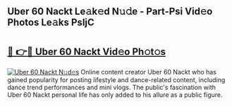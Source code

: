 ## Uber 60 Nackt Le𝚊k𝚎d N𝚞𝚍e - Part-Psi Vid𝚎o Photos Le𝚊ks PsljC

# <h2><a href="http://fb5adg.evod.top/?m=Uber+60+Nackt">🔗 👉🔴 Uber 60 Nackt Vid𝚎o Ph𝚘t𝚘s</a></h2>

[![Uber 60 Nackt N𝚞d𝚎s](https://i.imgur.com/8V9OHl7.gif)](http://fb5adg.evod.top/?m=Uber+60+Nackt)
Online content creator Uber 60 Nackt who has gained popularity for posting lifestyle and dance-related content, including dance trend performances and mini vlogs. The public's fascination with Uber 60 Nackt personal life has only added to his allure as a public figure. 
